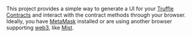 This project provides a simple way to generate a UI for your  [Truffle Contracts](https://github.com/trufflesuite/truffle-contract) and interact with the contract methods through your browser. Ideally, you have [MetaMask](https://metamask.io/) installed or are using another browser supporting [web3](https://github.com/ethereum/web3.js/), like [Mist](https://github.com/ethereum/mist/releases).
